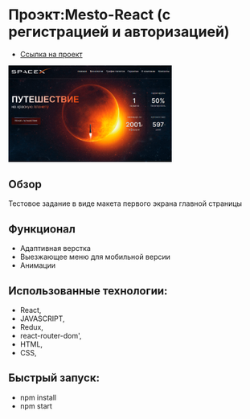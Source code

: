 # Проэкт:Mesto-React (с регистрацией и авторизацией)

- [Ссылка на проект](https://vladimir-snimshikov.github.io/)

<a href="https://vladimir-snimshikov.github.io/react-mestoauth/#/sign-in"><img width="325" src="./src/images/readmescreen.png" alt="анимация приложения" border="0" /></a>

## Обзор

Тестовое задание в виде макета первого экрана главной страницы

## Функционал

- Адаптивная верстка
- Выезжающее меню для мобильной версии
- Анимации

## Использованные технологии:

- React,
- JAVASCRIPT,
- Redux,
- react-router-dom',
- HTML,
- CSS,

## Быстрый запуск:

- npm install
- npm start
